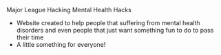 Major League Hacking
    Mental Health Hacks
- Website created to help people that suffering from mental health disorders and even people that just want something fun to do to pass their time
- A little something for everyone!